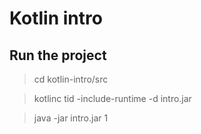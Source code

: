 # Kotlin intro

## Run the project

> cd kotlin-intro/src

> kotlinc tid -include-runtime -d intro.jar

> java -jar intro.jar 1

